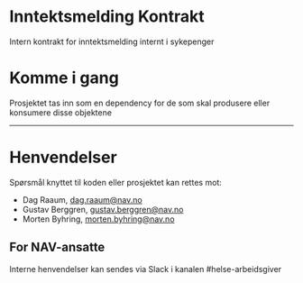 Inntektsmelding Kontrakt
================

Intern kontrakt for inntektsmelding internt i sykepenger

# Komme i gang

Prosjektet tas inn som en dependency for de som skal produsere eller konsumere disse objektene

---

# Henvendelser

Spørsmål knyttet til koden eller prosjektet kan rettes mot:

* Dag Raaum, dag.raaum@nav.no
* Gustav Berggren, gustav.berggren@nav.no
* Morten Byhring, morten.byhring@nav.no

## For NAV-ansatte

Interne henvendelser kan sendes via Slack i kanalen #helse-arbeidsgiver
